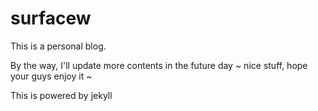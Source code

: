 surfacew
========

This is a personal blog.

By the way, I'll update more contents in the future day ~ nice stuff, hope your guys enjoy it ~

This is powered by jekyll
